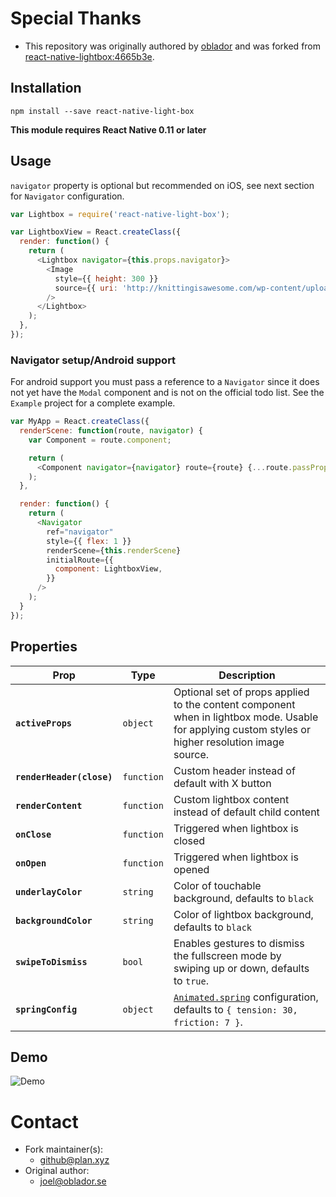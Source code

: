 # Special Thanks

- This repository was originally authored by [oblador](https://github.com/oblador) and was forked from [react-native-lightbox:4665b3e](https://github.com/oblador/react-native-lightbox/tree/4665b3ea31a71c0a0eed5d1658ae082aeabdd613).

## Installation

```
npm install --save react-native-light-box
```

**This module requires React Native 0.11 or later**

## Usage

`navigator` property is optional but recommended on iOS, see next section for `Navigator` configuration.

```js
var Lightbox = require('react-native-light-box');

var LightboxView = React.createClass({
  render: function() {
    return (
      <Lightbox navigator={this.props.navigator}>
        <Image
          style={{ height: 300 }}
          source={{ uri: 'http://knittingisawesome.com/wp-content/uploads/2012/12/cat-wearing-a-reindeer-hat1.jpg' }}
        />
      </Lightbox>
    );
  },
});
```

### Navigator setup/Android support

For android support you must pass a reference to a `Navigator` since it does not yet have the `Modal` component and is not on the official todo list. See the `Example` project for a complete example. 

```js
var MyApp = React.createClass({
  renderScene: function(route, navigator) {
    var Component = route.component;

    return (
      <Component navigator={navigator} route={route} {...route.passProps} />
    );
  },

  render: function() {
    return (
      <Navigator
        ref="navigator"
        style={{ flex: 1 }}
        renderScene={this.renderScene}
        initialRoute={{
          component: LightboxView,
        }}
      />
    );
  }
});
```

## Properties

| Prop | Type | Description |
|---|---|---|
|**`activeProps`**|`object`|Optional set of props applied to the content component when in lightbox mode. Usable for applying custom styles or higher resolution image source.|
|**`renderHeader(close)`**|`function`|Custom header instead of default with X button|
|**`renderContent`**|`function`|Custom lightbox content instead of default child content|
|**`onClose`**|`function`|Triggered when lightbox is closed|
|**`onOpen`**|`function`|Triggered when lightbox is opened|
|**`underlayColor`**|`string`|Color of touchable background, defaults to `black`|
|**`backgroundColor`**|`string`|Color of lightbox background, defaults to `black`|
|**`swipeToDismiss`**|`bool`|Enables gestures to dismiss the fullscreen mode by swiping up or down, defaults to `true`.|
|**`springConfig`**|`object`|[`Animated.spring`](https://facebook.github.io/react-native/docs/animations.html) configuration, defaults to `{ tension: 30, friction: 7 }`.|

## Demo

![Demo](https://cloud.githubusercontent.com/assets/378279/9074360/16eac5d6-3b09-11e5-90af-a69980e9f4be.gif)

# Contact

- Fork maintainer(s):
  - github@plan.xyz
- Original author:
  - joel@oblador.se